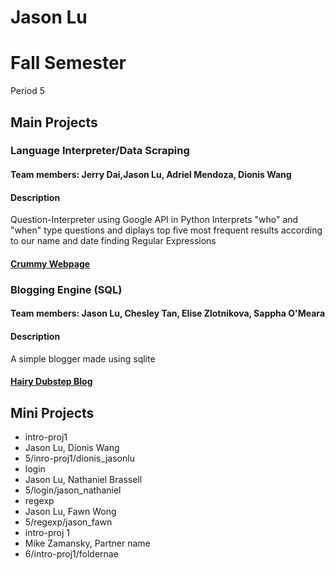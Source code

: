 Jason Lu
================
# Fall Semester
Period 5

## Main Projects

### Language Interpreter/Data Scraping
#### Team members: Jerry Dai,Jason Lu, Adriel Mendoza, Dionis Wang
#### Description
Question-Interpreter using Google API in Python
Interprets "who" and "when" type questions
and diplays top five most frequent results according to our name and date finding Regular Expressions


#### <a href="https://github.com/DionisWang/Crummy-Webpage">Crummy Webpage</a>

### Blogging Engine (SQL)
#### Team members: Jason Lu, Chesley Tan, Elise Zlotnikova, Sappha O'Meara
#### Description
A simple blogger made using sqlite
#### <a href="https://github.com/jasonluX13/hairy-dubstep-blog">Hairy Dubstep Blog</a>

## Mini Projects
 * intro-proj1
  * Jason Lu, Dionis Wang
  * 5/inro-proj1/dionis_jasonlu
 * login
  * Jason Lu, Nathaniel Brassell
  * 5/login/jason_nathaniel
 * regexp
  * Jason Lu, Fawn Wong
  * 5/regexp/jason_fawn
 * intro-proj 1
  * Mike Zamansky, Partner name 
  * 6/intro-proj1/foldernae
